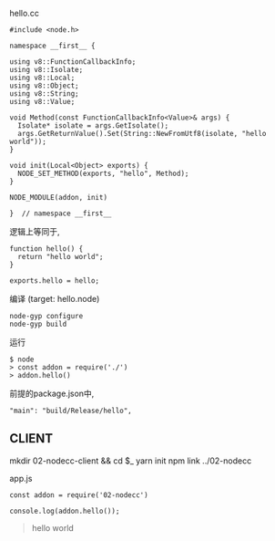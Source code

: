 hello.cc
```
#include <node.h>

namespace __first__ {

using v8::FunctionCallbackInfo;
using v8::Isolate;
using v8::Local;
using v8::Object;
using v8::String;
using v8::Value;

void Method(const FunctionCallbackInfo<Value>& args) {
  Isolate* isolate = args.GetIsolate();
  args.GetReturnValue().Set(String::NewFromUtf8(isolate, "hello world"));
}

void init(Local<Object> exports) {
  NODE_SET_METHOD(exports, "hello", Method);
}

NODE_MODULE(addon, init)

}  // namespace __first__
```

逻辑上等同于,
```
function hello() {
  return "hello world";
}

exports.hello = hello;
```

编译 (target: hello.node)
```
node-gyp configure
node-gyp build
```

运行
```
$ node
> const addon = require('./')
> addon.hello()
```
前提的package.json中,  
```
"main": "build/Release/hello",
```


CLIENT
------
mkdir 02-nodecc-client && cd $_
yarn init
npm link ../02-nodecc

app.js
```
const addon = require('02-nodecc')

console.log(addon.hello());
```
> hello world